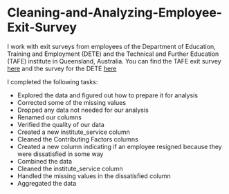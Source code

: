 # Cleaning-and-Analyzing-Employee-Exit-Survey

I work with exit surveys from employees of the Department of Education, Training and Employment (DETE) 
and the Technical and Further Education (TAFE) institute in Queensland, Australia.
You can find the TAFE exit survey
[here](https://data.gov.au/dataset/ds-qld-89970a3b-182b-41ea-aea2-6f9f17b5907e/details?q=exit%20survey)
and the survey for the DETE [here](https://data.gov.au/dataset/ds-qld-fe96ff30-d157-4a81-851d-215f2a0fe26d/details?q=exit%20survey)

I completed the following tasks:

- Explored the data and figured out how to prepare it for analysis
- Corrected some of the missing values
- Dropped any data not needed for our analysis
- Renamed our columns
- Verified the quality of our data
- Created a new institute_service column
- Cleaned the Contributing Factors columns
- Created a new column indicating if an employee resigned because they were dissatisfied in some way
- Combined the data
- Cleaned the institute_service column
- Handled the missing values in the dissatisfied column
- Aggregated the data
